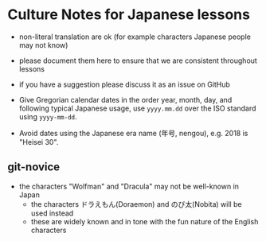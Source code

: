 # Culture Notes for Japanese lessons

- non-literal translation are ok (for example characters Japanese people may not know)

- please document them here to ensure that we are consistent throughout lessons

- if you have a suggestion please discuss it as an issue on GitHub 

- Give Gregorian calendar dates in the order year, month, day, and following typical
  Japanese usage, use ``yyyy.mm.dd`` over the ISO standard using ``yyyy-mm-dd``.

- Avoid dates using the Japanese era name (年号, nengou), e.g. 2018 is "Heisei 30".

## git-novice

- the characters "Wolfman" and "Dracula" may not be well-known in Japan
    - the characters ドラえもん(Doraemon) and のび太(Nobita) will be used instead
    - these are widely known and in tone with the fun nature of the English characters
